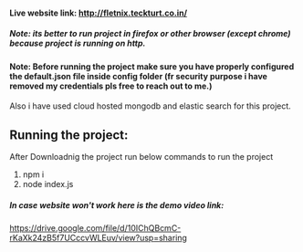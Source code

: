 #### Live website link: http://fletnix.teckturt.co.in/
##### Note: its better to run project in firefox or other browser (except chrome) because project is running on http.

#### Note: Before running the project make sure you have properly configured the default.json file inside config folder (fr security purpose i have removed my credentials pls free to reach out to me.)
Also i have used cloud hosted mongodb and elastic search for this project. 


## Running the project:

After Downloadnig the project run below commands to run the project
1) npm i
2) node index.js

##### In case website won't work here is the demo video link:
https://drive.google.com/file/d/10IChQBcmC-rKaXk24zB5f7UCccvWLEuv/view?usp=sharing

